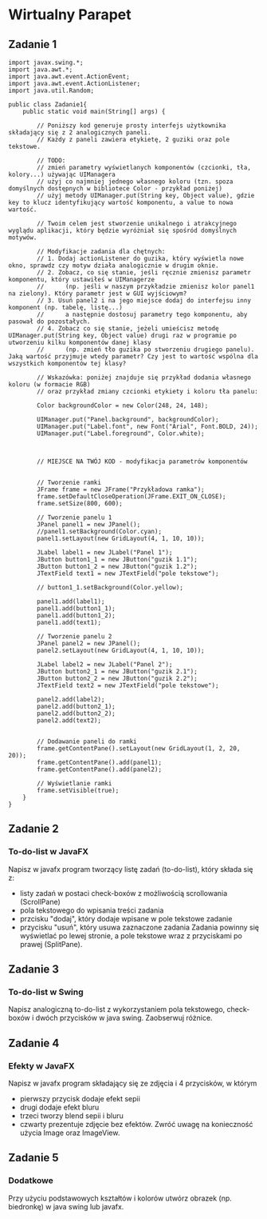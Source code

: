 # Wirtualny Parapet 
## Zadanie 1
```
import javax.swing.*;
import java.awt.*;
import java.awt.event.ActionEvent;
import java.awt.event.ActionListener;
import java.util.Random;

public class Zadanie1{
    public static void main(String[] args) {

        // Poniższy kod generuje prosty interfejs użytkownika składający się z 2 analogicznych paneli.
        // Każdy z paneli zawiera etykietę, 2 guziki oraz pole tekstowe.

        // TODO:
        // zmień parametry wyświetlanych komponentów (czcionki, tła, kolory...) używając UIManagera
        // użyj co najmniej jednego własnego koloru (tzn. spoza domyślnych dostępnych w bibliotece Color - przykład poniżej)
        // użyj metody UIManager.put(String key, Object value), gdzie key to klucz identyfikujący wartość komponentu, a value to nowa wartość.

        // Twoim celem jest stworzenie unikalnego i atrakcyjnego wyglądu aplikacji, który będzie wyróżniał się spośród domyślnych motywów.

        // Modyfikacje zadania dla chętnych:
        // 1. Dodaj actionListener do guzika, który wyświetla nowe okno, sprawdz czy motyw działa analogicznie w drugim oknie.
        // 2. Zobacz, co się stanie, jeśli ręcznie zmienisz parametr komponentu, który ustawiłeś w UIManagerze
        // 		(np. jeśli w naszym przykładzie zmienisz kolor panel1 na zielony). Który parametr jest w GUI wyjściowym?
        // 3. Usuń panel2 i na jego miejsce dodaj do interfejsu inny komponent (np. tabelę, listę...)
        //		a następnie dostosuj parametry tego komponentu, aby pasował do pozostałych.
        // 4. Zobacz co się stanie, jeżeli umieścisz metodę UIManager.put(String key, Object value) drugi raz w programie po utworzeniu kilku komponentów danej klasy
        // 		(np. zmień tło guzika po stworzeniu drugiego panelu). Jaką wartość przyjmuje wtedy parametr? Czy jest to wartość wspólna dla wszystkich komponentów tej klasy?

        // Wskazówka: poniżej znajduje się przykład dodania własnego koloru (w formacie RGB)
        // oraz przykład zmiany czcionki etykiety i koloru tła panelu:

        Color backgroundColor = new Color(248, 24, 148);

        UIManager.put("Panel.background", backgroundColor);
        UIManager.put("Label.font", new Font("Arial", Font.BOLD, 24));
        UIManager.put("Label.foreground", Color.white);



        // MIEJSCE NA TWÓJ KOD - modyfikacja parametrów komponentów


        // Tworzenie ramki
        JFrame frame = new JFrame("Przykładowa ramka");
        frame.setDefaultCloseOperation(JFrame.EXIT_ON_CLOSE);
        frame.setSize(800, 600);

        // Tworzenie panelu 1
        JPanel panel1 = new JPanel();
        //panel1.setBackground(Color.cyan);
        panel1.setLayout(new GridLayout(4, 1, 10, 10));

        JLabel label1 = new JLabel("Panel 1");
        JButton button1_1 = new JButton("guzik 1.1");
        JButton button1_2 = new JButton("guzik 1.2");
        JTextField text1 = new JTextField("pole tekstowe");

        // button1_1.setBackground(Color.yellow);

        panel1.add(label1);
        panel1.add(button1_1);
        panel1.add(button1_2);
        panel1.add(text1);

        // Tworzenie panelu 2
        JPanel panel2 = new JPanel();
        panel2.setLayout(new GridLayout(4, 1, 10, 10));

        JLabel label2 = new JLabel("Panel 2");
        JButton button2_1 = new JButton("guzik 2.1");
        JButton button2_2 = new JButton("guzik 2.2");
        JTextField text2 = new JTextField("pole tekstowe");

        panel2.add(label2);
        panel2.add(button2_1);
        panel2.add(button2_2);
        panel2.add(text2);


        // Dodawanie paneli do ramki
        frame.getContentPane().setLayout(new GridLayout(1, 2, 20, 20));
        frame.getContentPane().add(panel1);
        frame.getContentPane().add(panel2);

        // Wyświetlanie ramki
        frame.setVisible(true);
    }
}
```
## Zadanie 2 
### To-do-list w JavaFX
Napisz w javafx program tworzący listę zadań (to-do-list), który składa się z:
  * listy zadań w postaci check-boxów z możliwością scrollowania (ScrollPane)
  * pola tekstowego do wpisania treści zadania 
  * przcisku "dodaj", który dodaje wpisane w pole tekstowe zadanie
  * przycisku "usuń", który usuwa zaznaczone zadania
Zadania powinny się wyświetlać po lewej stronie, a pole tekstowe wraz z przyciskami po prawej (SplitPane).

## Zadanie 3
### To-do-list w Swing
Napisz analogiczną to-do-list z wykorzystaniem pola tekstowego, check-boxów i dwóch przycisków w java swing. Zaobserwuj różnice.

## Zadanie 4
### Efekty w JavaFX
Napisz w javafx program składający się ze zdjęcia i 4 przycisków, w którym 
* pierwszy przycisk dodaje efekt sepii 
* drugi dodaje efekt bluru 
* trzeci tworzy blend sepii i bluru 
* czwarty prezentuje zdjęcie bez efektów. 
Zwróć uwagę na konieczność użycia Image oraz ImageView.

## Zadanie 5
### Dodatkowe
Przy użyciu podstawowych kształtów i kolorów  utwórz obrazek (np. biedronkę) w java swing lub javafx.
